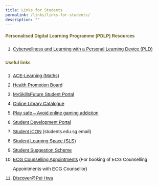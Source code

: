 ```yaml
---
title: Links for Students
permalink: /links/links-for-students/
description: ""
---
```

<h4 style="color:#635f1a;font-weight:bold;font-family:sans-serif;">Personalised Digital Learning Programme (PDLP) Resources</h4>

<ol>
<li style="font-size:14.5px; line-height:2;font-family:sans-serif;"><a href="https://drive.google.com/file/d/1syOWC8QCb5hkVGMpio3DWD6cAsttGfYq/view?usp=sharing" target="_blank" rel="noopener noreferrer" style="font-family:sans-serif;">Cyberwellness and Learning with a Personal Learning Device (PLD)</a></li>
</ol>

<h4 style="color:#635f1a;font-weight:bold;font-family:sans-serif;">Useful links</h4>

<ol>
<li style="font-size:14.5px; line-height:2;font-family:sans-serif;"><a href="http://ace-learning.com/" target="_blank" rel="noopener noreferrer" style="font-family:sans-serif;">ACE-Learning (Maths)</a></li>
<li style="font-size:14.5px; line-height:2;font-family:sans-serif;"><a href="http://www.hpb.gov.sg/" target="_blank" rel="noopener noreferrer" style="font-family:sans-serif;">Health Promotion Board</a></li>
<li style="font-size:14.5px; line-height:2;font-family:sans-serif;"><a href="http://www.myskillsfuture.sg/secondary" target="_blank" rel="noopener noreferrer" style="font-family:sans-serif;">MySkillsFuture Student Portal</a></li>
<li style="font-size:14.5px; line-height:2;font-family:sans-serif;"><a href="https://schoolibrary.moe.edu.sg/peihwasec" target="_blank" rel="noopener noreferrer" style="font-family:sans-serif;">Online Library Catalogue</a></li>
<li style="font-size:14.5px; line-height:2;font-family:sans-serif;"><a href="http://schoolbag.sg/story/play-safe-avoid-online-gaming-addiction" target="_blank" rel="noopener noreferrer" style="font-family:sans-serif;">Play safe – Avoid online gaming addiction</a></li>
<li style="font-size:14.5px; line-height:2;font-family:sans-serif;"><a href="http://phss.qoqolo.com/" target="_blank" rel="noopener noreferrer" style="font-family:sans-serif;">Student Development Portal</a></li>
<li style="font-size:14.5px; line-height:2;font-family:sans-serif;"><a href="http://workspace.google.com/dashboard" target="_blank" rel="noopener noreferrer" style="font-family:sans-serif;">Student iCON</a>&nbsp;(students.edu.sg email)</li>
<li style="font-size:14.5px; line-height:2;font-family:sans-serif;"><a href="https://learning.moe.edu.sg/" target="_blank" rel="noopener noreferrer" style="font-family:sans-serif;">Student Learning Space (SLS)</a></li>
<li style="font-size:14.5px; line-height:2;font-family:sans-serif;"><a href="https://docs.google.com/forms/d/e/1FAIpQLSfwEIclp4Yx6VdTsWr8ueebfGiNjghD8Q85SgzBzeCRVXg-XQ/viewform" target="_blank" rel="noopener noreferrer" style="font-family:sans-serif;">Student Suggestion Scheme</a></li>
<li style="font-size:14.5px; line-height:2;font-family:sans-serif;"><a href="https://go.gov.sg/apptecgc" style="font-family:sans-serif;">ECG Counselling Appointments</a>&nbsp;(For booking of ECG Counselling Appointments with ECG Counsellor)</li>
<li style="font-size:14.5px; line-height:2;font-family:sans-serif;"><a href="https://go.gov.sg/discoverphss" style="font-family:sans-serif;">Discover@Pei Hwa</a></li>
</ol>